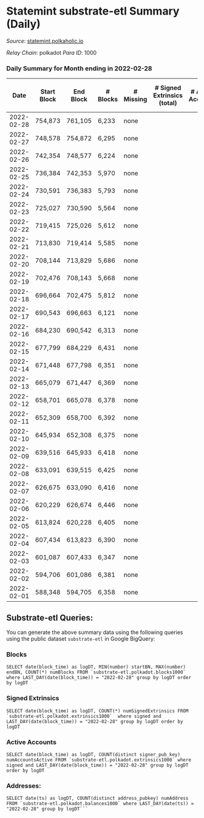 # Statemint substrate-etl Summary (Daily)

_Source_: [statemint.polkaholic.io](https://statemint.polkaholic.io)

*Relay Chain*: polkadot
*Para ID*: 1000



### Daily Summary for Month ending in 2022-02-28


| Date | Start Block | End Block | # Blocks | # Missing | # Signed Extrinsics (total) | # Active Accounts | # Addresses with Balances | # Events | # Transfers | # XCM Transfers In | # XCM Transfers Out |
| ---- | ----------- | --------- | -------- | --------- | --------------------------- | ----------------- | ------------------------- | -------- | ----------- | ------------------ | ------------------- |
| 2022-02-28 | 754,873 | 761,105 | 6,233 | none  |  |  |  | 12,469 |   |   |   |
| 2022-02-27 | 748,578 | 754,872 | 6,295 | none  |  |  |  | 12,594 |   |   |   |
| 2022-02-26 | 742,354 | 748,577 | 6,224 | none  |  |  |  | 12,451 |   |   |   |
| 2022-02-25 | 736,384 | 742,353 | 5,970 | none  |  |  |  | 11,943 |   |   |   |
| 2022-02-24 | 730,591 | 736,383 | 5,793 | none  |  |  |  | 11,590 |   |   |   |
| 2022-02-23 | 725,027 | 730,590 | 5,564 | none  |  |  |  | 11,131 |   |   |   |
| 2022-02-22 | 719,415 | 725,026 | 5,612 | none  |  |  |  | 11,227 |   |   |   |
| 2022-02-21 | 713,830 | 719,414 | 5,585 | none  |  |  |  | 11,173 |   |   |   |
| 2022-02-20 | 708,144 | 713,829 | 5,686 | none  |  |  |  | 11,375 |   |   |   |
| 2022-02-19 | 702,476 | 708,143 | 5,668 | none  |  |  |  | 11,339 |   |   |   |
| 2022-02-18 | 696,664 | 702,475 | 5,812 | none  |  |  |  | 11,627 |   |   |   |
| 2022-02-17 | 690,543 | 696,663 | 6,121 | none  |  |  |  | 12,246 |   |   |   |
| 2022-02-16 | 684,230 | 690,542 | 6,313 | none  |  |  |  | 12,629 |   |   |   |
| 2022-02-15 | 677,799 | 684,229 | 6,431 | none  |  |  |  | 12,866 |   |   |   |
| 2022-02-14 | 671,448 | 677,798 | 6,351 | none  |  |  |  | 12,705 |   |   |   |
| 2022-02-13 | 665,079 | 671,447 | 6,369 | none  |  |  |  | 12,742 |   |   |   |
| 2022-02-12 | 658,701 | 665,078 | 6,378 | none  |  |  |  | 12,760 |   |   |   |
| 2022-02-11 | 652,309 | 658,700 | 6,392 | none  |  |  |  | 12,787 |   |   |   |
| 2022-02-10 | 645,934 | 652,308 | 6,375 | none  |  |  |  | 12,754 |   |   |   |
| 2022-02-09 | 639,516 | 645,933 | 6,418 | none  |  |  |  | 12,839 |   |   |   |
| 2022-02-08 | 633,091 | 639,515 | 6,425 | none  |  |  |  | 12,854 |   |   |   |
| 2022-02-07 | 626,675 | 633,090 | 6,416 | none  |  |  |  | 12,835 |   |   |   |
| 2022-02-06 | 620,229 | 626,674 | 6,446 | none  |  |  |  | 12,896 |   |   |   |
| 2022-02-05 | 613,824 | 620,228 | 6,405 | none  |  |  |  | 12,813 |   |   |   |
| 2022-02-04 | 607,434 | 613,823 | 6,390 | none  |  |  |  | 12,784 |   |   |   |
| 2022-02-03 | 601,087 | 607,433 | 6,347 | none  |  |  |  | 12,698 |   |   |   |
| 2022-02-02 | 594,706 | 601,086 | 6,381 | none  |  |  |  | 12,765 |   |   |   |
| 2022-02-01 | 588,348 | 594,705 | 6,358 | none  |  |  |  | 12,720 |   |   |   |

## Substrate-etl Queries:
You can generate the above summary data using the following queries using the public dataset `substrate-etl` in Google BigQuery:


### Blocks
```
SELECT date(block_time) as logDT, MIN(number) startBN, MAX(number) endBN, COUNT(*) numBlocks FROM `substrate-etl.polkadot.blocks1000`  where LAST_DAY(date(block_time)) = "2022-02-28" group by logDT order by logDT
```


### Signed Extrinsics
```
SELECT date(block_time) as logDT, COUNT(*) numSignedExtrinsics FROM `substrate-etl.polkadot.extrinsics1000`  where signed and LAST_DAY(date(block_time)) = "2022-02-28" group by logDT order by logDT
```


### Active Accounts
```
SELECT date(block_time) as logDT, COUNT(distinct signer_pub_key) numAccountsActive FROM `substrate-etl.polkadot.extrinsics1000` where signed and LAST_DAY(date(block_time)) = "2022-02-28" group by logDT order by logDT
```


### Addresses:
```
SELECT date(ts) as logDT, COUNT(distinct address_pubkey) numAddress FROM `substrate-etl.polkadot.balances1000` where LAST_DAY(date(ts)) = "2022-02-28" group by logDT```

